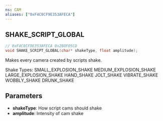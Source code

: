 ```yaml
---
ns: CAM
aliases: ["0xF4C8CF9E353AFECA"]
---
```

## SHAKE_SCRIPT_GLOBAL

```c
// 0xF4C8CF9E353AFECA 0x2B0F05CD
void SHAKE_SCRIPT_GLOBAL(char* shakeType, float amplitude);
```

Makes every camera created by scripts shake.

Shake Types:
SMALL_EXPLOSION_SHAKE
MEDIUM_EXPLOSION_SHAKE
LARGE_EXPLOSION_SHAKE
HAND_SHAKE
JOLT_SHAKE
VIBRATE_SHAKE
WOBBLY_SHAKE
DRUNK_SHAKE

## Parameters
* **shakeType**: How script cams should shake
* **amplitude**: Intensity of cam shake

